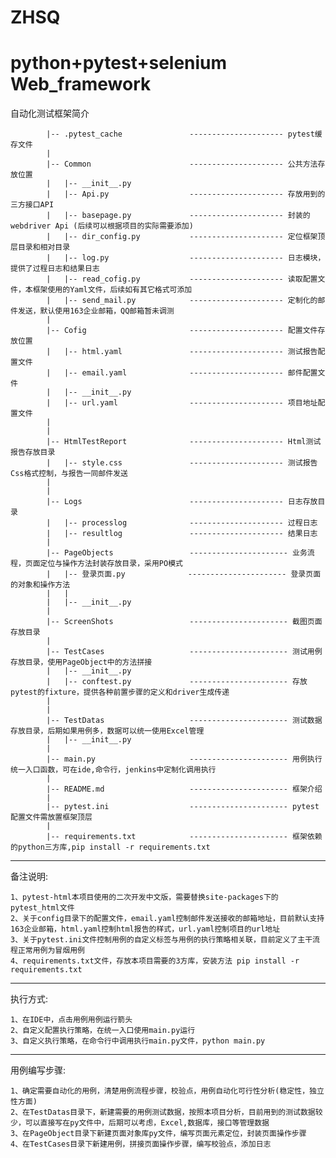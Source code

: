 # ZHSQ
# python+pytest+selenium  Web_framework
自动化测试框架简介

     
            |-- .pytest_cache               --------------------- pytest缓存文件
            |   
            |-- Common                      --------------------- 公共方法存放位置
            |   |-- __init__.py
            |   |-- Api.py                  --------------------- 存放用到的三方接口API
            |   |-- basepage.py             --------------------- 封装的 webdriver Api (后续可以根据项目的实际需要添加)
            |   |-- dir_config.py           --------------------- 定位框架顶层目录和相对目录
            |   |-- log.py                  --------------------- 日志模块，提供了过程日志和结果日志
            |   |-- read_cofig.py           --------------------- 读取配置文件，本框架使用的Yaml文件，后续如有其它格式可添加
            |   |-- send_mail.py            --------------------- 定制化的邮件发送，默认使用163企业邮箱，QQ邮箱暂未调测
            |        
            |-- Cofig                       --------------------- 配置文件存放位置
            |   |-- html.yaml               --------------------- 测试报告配置文件
            |   |-- email.yaml              --------------------- 邮件配置文件
            |   |-- __init__.py
            |   |-- url.yaml                --------------------- 项目地址配置文件
            |
            |
            |-- HtmlTestReport              --------------------- Html测试报告存放目录
            |   |-- style.css               --------------------- 测试报告Css格式控制，与报告一同邮件发送
            |
            |
            |-- Logs                        --------------------- 日志存放目录
            |   |-- processlog              --------------------- 过程日志
            |   |-- resultlog               --------------------- 结果日志
            |  
            |-- PageObjects                 ---------------------- 业务流程，页面定位与操作方法封装存放目录，采用PO模式
            |   |-- 登录页面.py              ---------------------- 登录页面的对象和操作方法
            |   |
            |   |-- __init__.py
            |
            |-- ScreenShots                 ---------------------- 截图页面存放目录
            |
            |-- TestCases                   ---------------------- 测试用例存放目录，使用PageObject中的方法拼接
            |   |-- __init__.py
            |   |-- conftest.py             ---------------------- 存放pytest的fixture，提供各种前置步骤的定义和driver生成传递
            |
            |
            |-- TestDatas                   ---------------------- 测试数据存放目录，后期如果用例多，数据可以统一使用Excel管理
            |   |-- __init__.py
            |   
            |-- main.py                     ---------------------- 用例执行统一入口函数，可在ide,命令行，jenkins中定制化调用执行
            |
            |-- README.md                   ---------------------- 框架介绍
            |
            |-- pytest.ini                  ---------------------- pytest配置文件需放置框架顶层
            |
            |-- requirements.txt            ---------------------- 框架依赖的python三方库,pip install -r requirements.txt
            

-----------------------------------------------------------------------------------------------------------------------------------------------------------------------------------

备注说明:
    
    1、pytest-html本项目使用的二次开发中文版，需要替换site-packages下的pytest_html文件     
    2、关于config目录下的配置文件，email.yaml控制邮件发送接收的邮箱地址，目前默认支持163企业邮箱，html.yaml控制html报告的样式，url.yaml控制项目的url地址
    3、关于pytest.ini文件控制用例的自定义标签与用例的执行策略相关联，目前定义了主干流程正常用例为冒烟用例
    4、requirements.txt文件，存放本项目需要的3方库，安装方法 pip install -r requirements.txt
    
----------------------------------------------------------------------------------------------------------------------------------------------------------------------------------

执行方式:
    
    1、在IDE中，点击用例用例运行箭头
    2、自定义配置执行策略，在统一入口使用main.py运行
    3、自定义执行策略，在命令行中调用执行main.py文件，python main.py
    
    
------------------------------------------------------------------------------------------------------------------------------------------------------------------------------------

用例编写步骤:
    
    1、确定需要自动化的用例，清楚用例流程步骤，校验点，用例自动化可行性分析(稳定性，独立性方面)
    2、在TestDatas目录下，新建需要的用例测试数据，按照本项目分析，目前用到的测试数据较少，可以直接写在py文件中，后期可以考虑，Excel,数据库，接口等管理数据
    3、在PageObject目录下新建页面对象库py文件，编写页面元素定位，封装页面操作步骤
    4、在TestCases目录下新建用例，拼接页面操作步骤，编写校验点，添加日志
    
    

